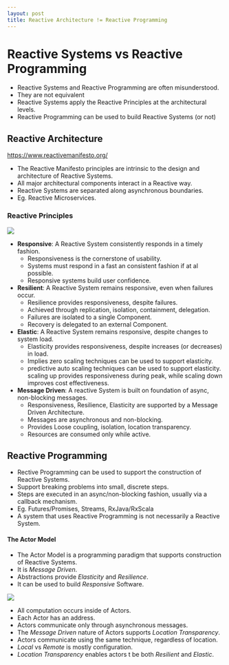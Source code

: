 ```yaml
---
layout: post
title: Reactive Architecture != Reactive Programming
---
```


# Reactive Systems vs Reactive Programming
- Reactive Systems and Reactive Programming are often misunderstood. 
- They are not equivalent
- Reactive Systems apply the Reactive Principles at the architectural levels.
- Reactive Programming can be used to build Reactive Systems (or not)

## Reactive Architecture

https://www.reactivemanifesto.org/

- The Reactive Manifesto principles are intrinsic to the design and architecture of Reactive Systems.
- All major architectural components interact in a Reactive way.
- Reactive Systems are separated along asynchronous boundaries.
- Eg. Reactive Microservices.


### Reactive Principles

![](https://i.imgur.com/lKZahOx.png)

- **Responsive**: A Reactive System consistently responds in a timely fashion.
  - Responsiveness is the cornerstone of usability.
  - Systems must respond in a fast an consistent fashion if at al possible.
  - Responsive systems build user confidence.
- **Resilient**: A Reactive System remains responsive, even when failures occur.
  - Resilience provides responsiveness, despite failures.
  - Achieved through replication, isolation, containment, delegation.
  - Failures are isolated to a single Component.
  - Recovery is delegated to an external Component.
- **Elastic**: A Reactive System remains responsive, despite changes to system load.
  - Elasticity provides responsiveness, despite increases (or decreases) in load.
  - Implies zero scaling techniques can be used to support elasticity.
  - predictive auto scaling techniques can be used to support elasticity.
  scaling up provides responsiveness during peak, while scaling down improves cost effectiveness.
- **Message Driven**: A reactive System is built on foundation of async, non-blocking messages.
  - Responsiveness, Resilience, Elasticity are supported by a Message Driven Architecture.
  - Messages are asynchronous and non-blocking.
  - Provides Loose coupling, isolation, location transparency.
  - Resources are consumed only while active.


## Reactive Programming

- Rective Programming can be used to support the construction of Reactive Systems.
- Support breaking problems into small, discrete steps.
- Steps are executed in an async/non-blocking fashion, usually via a callback mechanism.
- Eg. Futures/Promises, Streams, RxJava/RxScala
- A system that uses Reactive Programming is not necessarily a Reactive System.

#### The Actor Model
  - The Actor Model is a programming paradigm that supports construction of Reactive Systems.
  - It is _Message Driven_.
  - Abstractions provide _Elasticity_ and _Resilience_.
  - It can be used to build _Responsive_ Software.

![](https://i.imgur.com/J2qDGAf.png)

  - All computation occurs inside of Actors.
  - Each Actor has an address.
  - Actors communicate only through asynchronous messages.
  - The _Message Driven_ nature of Actors supports _Location Transparency_.
  - Actors communicate using the same technique, regardless of location.
  - _Local_ vs _Remote_ is mostly configuration.
  - _Location Transparency_ enables actors t be both _Resilient_ and _Elastic_.

